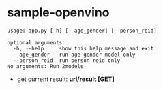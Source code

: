 # sample-openvino

```
usage: app.py [-h] [--age_gender] [--person_reid]

optional arguments:
  -h, --help     show this help message and exit
  --age_gender   run age gender model only
  --person_reid  run person reid only
No arguments: Run 2models
```

* get current result: **url/result [GET]** 
